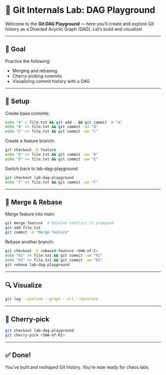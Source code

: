 # 🧠 Git Internals Lab: DAG Playground

Welcome to the **Git DAG Playground** — here you’ll create and explore Git history as a Directed Acyclic Graph (DAG). Let’s build and visualize!

---

## 🎯 Goal

Practice the following:
- Merging and rebasing
- Cherry-picking commits
- Visualizing commit history with a DAG

---

## 🧰 Setup

Create base commits:
```bash
echo "A" > file.txt && git add . && git commit -m "A"
echo "B" >> file.txt && git commit -am "B"
echo "C" >> file.txt && git commit -am "C"
```

Create a feature branch:
```bash
git checkout -b feature
echo "D" >> file.txt && git commit -am "D"
echo "E" >> file.txt && git commit -am "E"
```

Switch back to lab-dag-playground:
```bash
git checkout lab-dag-playground
echo "F" >> file.txt && git commit -am "F"
```

---

## 🔁 Merge & Rebase

Merge feature into main:
```bash
git merge feature  # Resolve conflict if prompted
git add file.txt
git commit -m "Merge feature"
```

Rebase another branch:
```bash
git checkout -b rebased-feature <SHA-of-C>
echo "R1" >> file.txt && git commit -am "R1"
echo "R2" >> file.txt && git commit -am "R2"
git rebase lab-dag-playground
```

---

## 🔍 Visualize

```bash
git log --oneline --graph --all --decorate
```

---

## 🍒 Cherry-pick

```bash
git checkout lab-dag-playground
git cherry-pick <SHA-of-R2>
```

---

## ✅ Done!

You’ve built and reshaped Git history. You’re now ready for chaos labs.